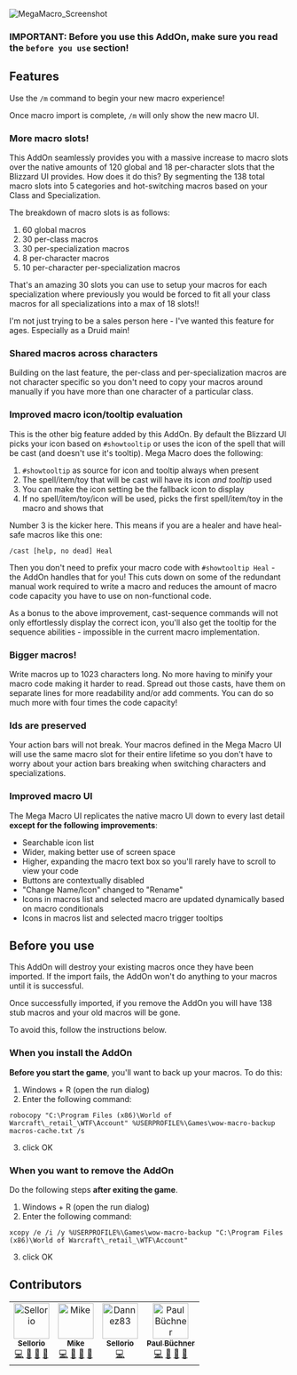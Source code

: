<!-- <h1 align="center">Mega Macro</h1> -->

![MegaMacro_Screenshot](https://user-images.githubusercontent.com/45827409/216745146-aa228af9-8fb9-4843-9cf9-aba19f2da91e.png)

### **IMPORTANT:** Before you use this AddOn, make sure you read the `before you use` section!

## Features

Use the `/m` command to begin your new macro experience!

Once macro import is complete, `/m` will only show the new macro UI.

### More macro slots!

This AddOn seamlessly provides you with a massive increase to macro slots over the native amounts of
120 global and 18 per-character slots that the Blizzard UI provides. How does it do this? By segmenting
the 138 total macro slots into 5 categories and hot-switching macros based on your Class and Specialization.

The breakdown of macro slots is as follows:

1. 60 global macros
2. 30 per-class macros
3. 30 per-specialization macros
4. 8 per-character macros
5. 10 per-character per-specialization macros

That's an amazing 30 slots you can use to setup your macros for each specialization where previously you
would be forced to fit all your class macros for all specializations into a max of 18 slots!!

I'm not just trying to be a sales person here - I've wanted this feature for ages. Especially as a Druid
main!

### Shared macros across characters

Building on the last feature, the per-class and per-specialization macros are not character specific so
you don't need to copy your macros around manually if you have more than one character of a particular
class.

### Improved macro icon/tooltip evaluation

This is the other big feature added by this AddOn. By default the Blizzard UI picks your icon based on
`#showtooltip` or uses the icon of the spell that will be cast (and doesn't use it's tooltip). Mega Macro
does the following:

1. `#showtooltip` as source for icon and tooltip always when present
2. The spell/item/toy that will be cast will have its icon _and tooltip_ used
3. You can make the icon setting be the fallback icon to display
4. If no spell/item/toy/icon will be used, picks the first spell/item/toy in the macro and shows that

Number 3 is the kicker here. This means if you are a healer and have heal-safe macros like this one:

```
/cast [help, no dead] Heal
```

Then you don't need to prefix your macro code with `#showtooltip Heal` - the AddOn handles that for you! This
cuts down on some of the redundant manual work required to write a macro and reduces the amount of macro code
capacity you have to use on non-functional code.

As a bonus to the above improvement, cast-sequence commands will not only effortlessly display the correct icon,
you'll also get the tooltip for the sequence abilities - impossible in the current macro implementation.

### Bigger macros!

Write macros up to 1023 characters long. No more having to minify your macro code making it harder to
read. Spread out those casts, have them on separate lines for more readability and/or add comments. You can do
so much more with four times the code capacity!

### Ids are preserved

Your action bars will not break. Your macros defined in the Mega Macro UI will use the same macro slot
for their entire lifetime so you don't have to worry about your action bars breaking when switching
characters and specializations.

### Improved macro UI

The Mega Macro UI replicates the native macro UI down to every last detail **except for the following**
**improvements**:

* Searchable icon list
* Wider, making better use of screen space
* Higher, expanding the macro text box so you'll rarely have to scroll to view your code
* Buttons are contextually disabled
* "Change Name/Icon" changed to "Rename"
* Icons in macros list and selected macro are updated dynamically based on macro conditionals
* Icons in macros list and selected macro trigger tooltips

## Before you use

This AddOn will destroy your existing macros once they have been imported. If the import fails, the AddOn
won't do anything to your macros until it is successful.

Once successfully imported, if you remove the AddOn you will have 138 stub macros and your old macros will
be gone.

To avoid this, follow the instructions below.

### When you install the AddOn

**Before you start the game**, you'll want to back up your macros. To do this:

1. Windows + R (open the run dialog)
2. Enter the following command:

```
robocopy "C:\Program Files (x86)\World of Warcraft\_retail_\WTF\Account" %USERPROFILE%\Games\wow-macro-backup macros-cache.txt /s
```

3. click OK

### When you want to remove the AddOn

Do the following steps **after exiting the game**.

1. Windows + R (open the run dialog)
2. Enter the following command:

```
xcopy /e /i /y %USERPROFILE%\Games\wow-macro-backup "C:\Program Files (x86)\World of Warcraft\_retail_\WTF\Account"
```

3. click OK

## Contributors

<!-- ALL-CONTRIBUTORS-LIST:START - Do not remove or modify this section -->
<!-- prettier-ignore-start -->
<!-- markdownlint-disable -->
<table>
  <tbody>
    <tr>
      <td align="center"><a href="https://github.com/Sellorio"><img src="https://avatars.githubusercontent.com/u/6982020?v=4?s=64" width="64px;" alt="Sellorio"/><br /><sub><b>Sellorio</b></sub></a><br /><a href="https://github.com/Sellorio/mega-macro/commits?author=Sellorio" title="Code">💻</a> <a href="#maintenance-Sellorio" title="Maintenance">🚧</a> <a href="https://github.com/Sellorio/mega-macro/commits?author=Sellorio" title="Documentation">📖</a> <a href="#ideas-Sellorio" title="Ideas, Planning, & Feedback">🤔</a></td>
      <td align="center"><a href="https://github.com/aurelion314"><img src="https://avatars.githubusercontent.com/u/23002984?v=4?s=64" width="64px;" alt="Mike"/><br /><sub><b>Mike</b></sub></a><br /><a href="https://github.com/Sellorio/mega-macro/commits?author=aurelion314" title="Code">💻</a> <a href="#maintenance-aurelion314" title="Maintenance">🚧</a> <a href="https://github.com/Sellorio/mega-macro/commits?author=aurelion314" title="Documentation">📖</a> <a href="#ideas-aurelion314" title="Ideas, Planning, & Feedback">🤔</a></td>
      <td align="center"><a href="https://github.com/Dannez83"><img src="https://avatars.githubusercontent.com/u/60705967?v=4?s=64" width="64px;" alt="Dannez83"/><br /><sub><b>Sellorio</b></sub></a><br /><a href="https://github.com/Sellorio/mega-macro/commits?author=Dannez83" title="Code">💻</a>
      <td align="center"><a href="https://github.com/paulbuechner"><img src="https://avatars.githubusercontent.com/u/45827409?s=400&u=a62152a15513e36652b045b5879f39f124120254&v=4?s=64" width="64px;" alt="Paul Büchner"/><br /><sub><b>Paul Büchner</b></sub></a><br /><a href="https://github.com/Sellorio/mega-macro/commits?author=paulbuechner" title="Code">💻</a> <a href="#maintenance-paulbuechner" title="Maintenance">🚧</a> <a href="https://github.com/Sellorio/mega-macro/commits?author=paulbuechner" title="Documentation">📖</a> <a href="#ideas-paulbuechner" title="Ideas, Planning, & Feedback">🤔</a></td>
    </tr>
  </tbody>
</table>

